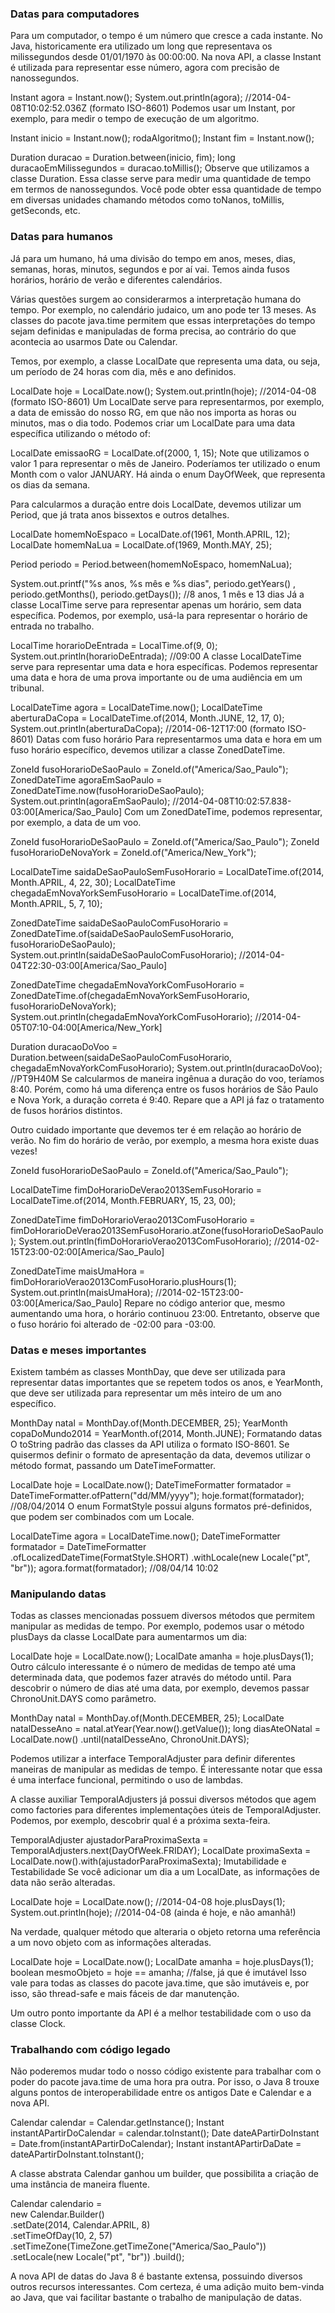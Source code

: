 ### Datas para computadores
Para um computador, o tempo é um número que cresce a cada instante. No Java, historicamente era utilizado um long que representava os milissegundos desde 01/01/1970 às 00:00:00. Na nova API, a classe Instant é utilizada para representar esse número, agora com precisão de nanossegundos.

Instant agora = Instant.now();
System.out.println(agora); //2014-04-08T10:02:52.036Z (formato ISO-8601)
Podemos usar um Instant, por exemplo, para medir o tempo de execução de um algoritmo.

Instant inicio = Instant.now();
rodaAlgoritmo();
Instant fim = Instant.now();

Duration duracao = Duration.between(inicio, fim);
long duracaoEmMilissegundos = duracao.toMillis();
Observe que utilizamos a classe Duration. Essa classe serve para medir uma quantidade de tempo em termos de nanossegundos. Você pode obter essa quantidade de tempo em diversas unidades chamando métodos como toNanos, toMillis, getSeconds, etc.


### Datas para humanos
Já para um humano, há uma divisão do tempo em anos, meses, dias, semanas, horas, minutos, segundos e por aí vai. Temos ainda fusos horários, horário de verão e diferentes calendários.

Várias questões surgem ao considerarmos a interpretação humana do tempo. Por exemplo, no calendário judaico, um ano pode ter 13 meses. As classes do pacote java.time permitem que essas interpretações do tempo sejam definidas e manipuladas de forma precisa, ao contrário do que acontecia ao usarmos Date ou Calendar.

Temos, por exemplo, a classe LocalDate que representa uma data, ou seja, um período de 24 horas com dia, mês e ano definidos.

LocalDate hoje = LocalDate.now();
System.out.println(hoje); //2014-04-08 (formato ISO-8601)
Um LocalDate serve para representarmos, por exemplo, a data de emissão do nosso RG, em que não nos importa as horas ou minutos, mas o dia todo. Podemos criar um LocalDate para uma data específica utilizando o método of:

LocalDate emissaoRG = LocalDate.of(2000, 1, 15);
Note que utilizamos o valor 1 para representar o mês de Janeiro. Poderíamos ter utilizado o enum Month com o valor JANUARY. Há ainda o enum DayOfWeek, que representa os dias da semana.

Para calcularmos a duração entre dois LocalDate, devemos utilizar um Period, que já trata anos bissextos e outros detalhes.

LocalDate homemNoEspaco = LocalDate.of(1961, Month.APRIL, 12);
LocalDate homemNaLua = LocalDate.of(1969, Month.MAY, 25);

Period periodo = Period.between(homemNoEspaco, homemNaLua);

System.out.printf("%s anos, %s mês e %s dias", 
	periodo.getYears() , periodo.getMonths(), periodo.getDays());
	//8 anos, 1 mês e 13 dias
Já a classe LocalTime serve para representar apenas um horário, sem data específica. Podemos, por exemplo, usá-la para representar o horário de entrada no trabalho.

LocalTime horarioDeEntrada = LocalTime.of(9, 0);
System.out.println(horarioDeEntrada); //09:00
A classe LocalDateTime serve para representar uma data e hora específicas. Podemos representar uma data e hora de uma prova importante ou de uma audiência em um tribunal.

LocalDateTime agora = LocalDateTime.now();
LocalDateTime aberturaDaCopa = LocalDateTime.of(2014, Month.JUNE, 12, 17, 0);
System.out.println(aberturaDaCopa); //2014-06-12T17:00 (formato ISO-8601)
Datas com fuso horário
Para representarmos uma data e hora em um fuso horário específico, devemos utilizar a classe ZonedDateTime.

ZoneId fusoHorarioDeSaoPaulo = ZoneId.of("America/Sao_Paulo");
ZonedDateTime agoraEmSaoPaulo = ZonedDateTime.now(fusoHorarioDeSaoPaulo);
System.out.println(agoraEmSaoPaulo); //2014-04-08T10:02:57.838-03:00[America/Sao_Paulo]
Com um ZonedDateTime, podemos representar, por exemplo, a data de um voo.

ZoneId fusoHorarioDeSaoPaulo = ZoneId.of("America/Sao_Paulo");
ZoneId fusoHorarioDeNovaYork = ZoneId.of("America/New_York");

LocalDateTime saidaDeSaoPauloSemFusoHorario = 
	LocalDateTime.of(2014, Month.APRIL, 4, 22, 30);
LocalDateTime chegadaEmNovaYorkSemFusoHorario =
	LocalDateTime.of(2014, Month.APRIL, 5, 7, 10);
		
ZonedDateTime saidaDeSaoPauloComFusoHorario = 
	ZonedDateTime.of(saidaDeSaoPauloSemFusoHorario, fusoHorarioDeSaoPaulo);
System.out.println(saidaDeSaoPauloComFusoHorario); //2014-04-04T22:30-03:00[America/Sao_Paulo]

ZonedDateTime chegadaEmNovaYorkComFusoHorario = 
	ZonedDateTime.of(chegadaEmNovaYorkSemFusoHorario, fusoHorarioDeNovaYork);
System.out.println(chegadaEmNovaYorkComFusoHorario); //2014-04-05T07:10-04:00[America/New_York]
	
Duration duracaoDoVoo = 
	Duration.between(saidaDeSaoPauloComFusoHorario, chegadaEmNovaYorkComFusoHorario);
System.out.println(duracaoDoVoo); //PT9H40M
Se calcularmos de maneira ingênua a duração do voo, teríamos 8:40. Porém, como há uma diferença entre os fusos horários de São Paulo e Nova York, a duração correta é 9:40. Repare que a API já faz o tratamento de fusos horários distintos.

Outro cuidado importante que devemos ter é em relação ao horário de verão. No fim do horário de verão, por exemplo, a mesma hora existe duas vezes!

ZoneId fusoHorarioDeSaoPaulo = ZoneId.of("America/Sao_Paulo");

LocalDateTime fimDoHorarioDeVerao2013SemFusoHorario = 
	LocalDateTime.of(2014, Month.FEBRUARY, 15, 23, 00);

ZonedDateTime fimDoHorarioVerao2013ComFusoHorario = 
	fimDoHorarioDeVerao2013SemFusoHorario.atZone(fusoHorarioDeSaoPaulo);
System.out.println(fimDoHorarioVerao2013ComFusoHorario); //2014-02-15T23:00-02:00[America/Sao_Paulo]

ZonedDateTime maisUmaHora = 
	fimDoHorarioVerao2013ComFusoHorario.plusHours(1);
System.out.println(maisUmaHora); //2014-02-15T23:00-03:00[America/Sao_Paulo]
Repare no código anterior que, mesmo aumentando uma hora, o horário continuou 23:00. Entretanto, observe que o fuso horário foi alterado de -02:00 para -03:00.

### Datas e meses importantes
Existem também as classes MonthDay, que deve ser utilizada para representar datas importantes que se repetem todos os anos, e YearMonth, que deve ser utilizada para representar um mês inteiro de um ano específico.

MonthDay natal = MonthDay.of(Month.DECEMBER, 25);
YearMonth copaDoMundo2014 = YearMonth.of(2014, Month.JUNE);
Formatando datas
O toString padrão das classes da API utiliza o formato ISO-8601. Se quisermos definir o formato de apresentação da data, devemos utilizar o método format, passando um DateTimeFormatter.

LocalDate hoje = LocalDate.now();
DateTimeFormatter formatador = 
  DateTimeFormatter.ofPattern("dd/MM/yyyy");
hoje.format(formatador); //08/04/2014
O enum FormatStyle possui alguns formatos pré-definidos, que podem ser combinados com um Locale.

LocalDateTime agora = LocalDateTime.now();
DateTimeFormatter formatador = DateTimeFormatter
	.ofLocalizedDateTime(FormatStyle.SHORT)
	.withLocale(new Locale("pt", "br"));
agora.format(formatador); //08/04/14 10:02

### Manipulando datas
Todas as classes mencionadas possuem diversos métodos que permitem manipular as medidas de tempo. Por exemplo, podemos usar o método plusDays da classe LocalDate para aumentarmos um dia:

LocalDate hoje = LocalDate.now();
LocalDate amanha = hoje.plusDays(1);
Outro cálculo interessante é o número de medidas de tempo até uma determinada data, que podemos fazer através do método until. Para descobrir o número de dias até uma data, por exemplo, devemos passar ChronoUnit.DAYS como parâmetro.

MonthDay natal = MonthDay.of(Month.DECEMBER, 25);
LocalDate natalDesseAno = natal.atYear(Year.now().getValue());
long diasAteONatal = LocalDate.now()
    .until(natalDesseAno, ChronoUnit.DAYS);


Podemos utilizar a interface TemporalAdjuster para definir diferentes maneiras de manipular as medidas de tempo. É interessante notar que essa é uma interface funcional, permitindo o uso de lambdas.

A classe auxiliar TemporalAdjusters já possui diversos métodos que agem como factories para diferentes implementações úteis de TemporalAdjuster. Podemos, por exemplo, descobrir qual é a próxima sexta-feira.

TemporalAdjuster ajustadorParaProximaSexta = TemporalAdjusters.next(DayOfWeek.FRIDAY);
LocalDate proximaSexta = LocalDate.now().with(ajustadorParaProximaSexta);
Imutabilidade e Testabilidade
Se você adicionar um dia a um LocalDate, as informações de data não serão alteradas.

LocalDate hoje = LocalDate.now(); //2014-04-08
hoje.plusDays(1);
System.out.println(hoje); //2014-04-08 (ainda é hoje, e não amanhã!)

Na verdade, qualquer método que alteraria o objeto retorna uma referência a um novo objeto com as informações alteradas.

LocalDate hoje = LocalDate.now();
LocalDate amanha = hoje.plusDays(1);
boolean mesmoObjeto = hoje == amanha; //false, já que é imutável
Isso vale para todas as classes do pacote java.time, que são imutáveis e, por isso, são thread-safe e mais fáceis de dar manutenção.

Um outro ponto importante da API é a melhor testabilidade com o uso da classe Clock.

### Trabalhando com código legado

Não poderemos mudar todo o nosso código existente para trabalhar com o poder do pacote java.time de uma hora pra outra. Por isso, o Java 8 trouxe alguns pontos de interoperabilidade entre os antigos Date e Calendar e a nova API.

Calendar calendar = Calendar.getInstance();
Instant instantAPartirDoCalendar = calendar.toInstant();
Date dateAPartirDoInstant = Date.from(instantAPartirDoCalendar);
Instant instantAPartirDaDate = dateAPartirDoInstant.toInstant();		

A classe abstrata Calendar ganhou um builder, que possibilita a criação de uma instância de maneira fluente.

Calendar calendario =  
      new Calendar.Builder()  
        .setDate(2014, Calendar.APRIL, 8)  
        .setTimeOfDay(10, 2, 57)  
        .setTimeZone(TimeZone.getTimeZone("America/Sao_Paulo"))  
        .setLocale(new Locale("pt", "br"))
        .build(); 

A nova API de datas do Java 8 é bastante extensa, possuindo diversos outros recursos interessantes. Com certeza, é uma adição muito bem-vinda ao Java, que vai facilitar bastante o trabalho de manipulação de datas.
